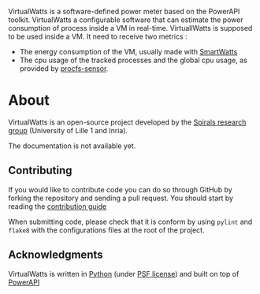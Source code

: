 VirtualWatts is a software-defined power meter based on the PowerAPI toolkit.
VirtualWatts a configurable software that can estimate the power consumption of
process inside a VM in real-time.
VirtuallWatts is supposed to be used inside a VM. It need to receive two metrics :

- The energy consumption of the VM, usually made with
  [SmartWatts](https://github.com/powerapi-ng/smartwatts-formula)
- The cpu usage of the tracked processes and the global cpu usage, as provided
  by [procfs-sensor](https://github.com/powerapi-ng/procfs-sensor).

# About

VirtualWatts is an open-source project developed by the [Spirals research
group](https://team.inria.fr/spirals) (University of Lille 1 and Inria).

The documentation is not available yet.

## Contributing

If you would like to contribute code you can do so through GitHub by forking the
repository and sending a pull request.
You should start by reading the [contribution guide](https://github.com/powerapi-ng/virtualwatts-formula/blob/main/contributing.md)

When submitting code, please check that it is conform by using `pylint` and
`flake8` with the configurations files at the root of the project.

## Acknowledgments

VirtualWatts is written in [Python](https://www.python.org/) (under [PSF
license](https://docs.python.org/3/license.html)) and built on top of
[PowerAPI](https://github.com/powerapi-ng/powerapi)
